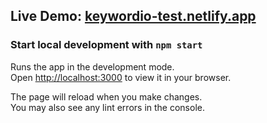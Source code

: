 ## Live Demo: [keywordio-test.netlify.app](https://keywordio-test.netlify.app)

### Start local development with `npm start` 

Runs the app in the development mode.\
Open [http://localhost:3000](http://localhost:3000) to view it in your browser.

The page will reload when you make changes.\
You may also see any lint errors in the console.